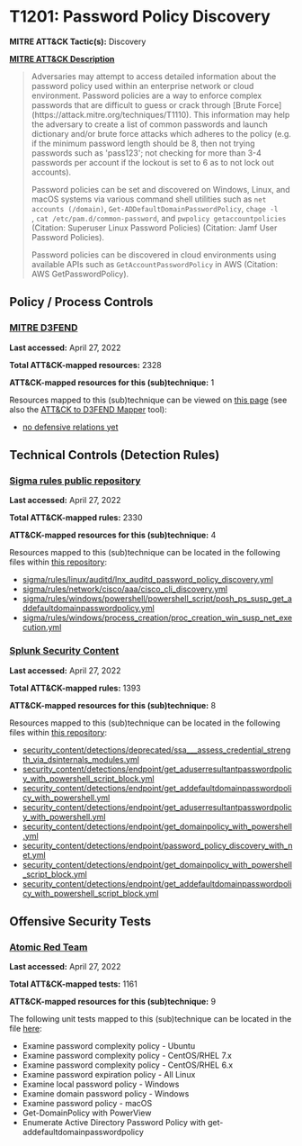 # T1201: Password Policy Discovery
**MITRE ATT&CK Tactic(s):** Discovery

**[MITRE ATT&CK Description](https://attack.mitre.org/techniques/T1201)**
<blockquote>Adversaries may attempt to access detailed information about the password policy used within an enterprise network or cloud environment. Password policies are a way to enforce complex passwords that are difficult to guess or crack through [Brute Force](https://attack.mitre.org/techniques/T1110). This information may help the adversary to create a list of common passwords and launch dictionary and/or brute force attacks which adheres to the policy (e.g. if the minimum password length should be 8, then not trying passwords such as 'pass123'; not checking for more than 3-4 passwords per account if the lockout is set to 6 as to not lock out accounts).

Password policies can be set and discovered on Windows, Linux, and macOS systems via various command shell utilities such as <code>net accounts (/domain)</code>, <code>Get-ADDefaultDomainPasswordPolicy</code>, <code>chage -l <username></code>, <code>cat /etc/pam.d/common-password</code>, and <code>pwpolicy getaccountpolicies</code> (Citation: Superuser Linux Password Policies) (Citation: Jamf User Password Policies).

Password policies can be discovered in cloud environments using available APIs such as <code>GetAccountPasswordPolicy</code> in AWS (Citation: AWS GetPasswordPolicy).</blockquote>

## Policy / Process Controls
### [MITRE D3FEND](https://d3fend.mitre.org/)
**Last accessed:** April 27, 2022

**Total ATT&CK-mapped resources:** 2328

**ATT&CK-mapped resources for this (sub)technique:** 1

Resources mapped to this (sub)technique can be viewed on [this page](https://d3fend.mitre.org/) (see also the [ATT&CK to D3FEND Mapper](https://d3fend.mitre.org/tools/attack-mapper) tool):

* [no defensive relations yet](https://d3fend.mitre.org/techniques/d3f:nodefensiverelationsyet)

## Technical Controls (Detection Rules)
### [Sigma rules public repository](https://github.com/SigmaHQ/sigma)
**Last accessed:** April 27, 2022

**Total ATT&CK-mapped rules:** 2330

**ATT&CK-mapped resources for this (sub)technique:** 4

Resources mapped to this (sub)technique can be located in the following files within [this repository](https://github.com/SigmaHQ/sigma/tree/master/rules):

* [sigma/rules/linux/auditd/lnx_auditd_password_policy_discovery.yml](https://github.com/SigmaHQ/sigma/blob/master/rules/linux/auditd/lnx_auditd_password_policy_discovery.yml)
* [sigma/rules/network/cisco/aaa/cisco_cli_discovery.yml](https://github.com/SigmaHQ/sigma/blob/master/rules/network/cisco/aaa/cisco_cli_discovery.yml)
* [sigma/rules/windows/powershell/powershell_script/posh_ps_susp_get_addefaultdomainpasswordpolicy.yml](https://github.com/SigmaHQ/sigma/blob/master/rules/windows/powershell/powershell_script/posh_ps_susp_get_addefaultdomainpasswordpolicy.yml)
* [sigma/rules/windows/process_creation/proc_creation_win_susp_net_execution.yml](https://github.com/SigmaHQ/sigma/blob/master/rules/windows/process_creation/proc_creation_win_susp_net_execution.yml)

### [Splunk Security Content](https://github.com/splunk/security_content)
**Last accessed:** April 27, 2022

**Total ATT&CK-mapped rules:** 1393

**ATT&CK-mapped resources for this (sub)technique:** 8

Resources mapped to this (sub)technique can be located in the following files within [this repository](https://github.com/splunk/security_content/tree/develop/detections):

* [security_content/detections/deprecated/ssa___assess_credential_strength_via_dsinternals_modules.yml](https://github.com/splunk/security_content/blob/develop/detections/deprecated/ssa___assess_credential_strength_via_dsinternals_modules.yml)
* [security_content/detections/endpoint/get_aduserresultantpasswordpolicy_with_powershell_script_block.yml](https://github.com/splunk/security_content/blob/develop/detections/endpoint/get_aduserresultantpasswordpolicy_with_powershell_script_block.yml)
* [security_content/detections/endpoint/get_addefaultdomainpasswordpolicy_with_powershell.yml](https://github.com/splunk/security_content/blob/develop/detections/endpoint/get_addefaultdomainpasswordpolicy_with_powershell.yml)
* [security_content/detections/endpoint/get_aduserresultantpasswordpolicy_with_powershell.yml](https://github.com/splunk/security_content/blob/develop/detections/endpoint/get_aduserresultantpasswordpolicy_with_powershell.yml)
* [security_content/detections/endpoint/get_domainpolicy_with_powershell.yml](https://github.com/splunk/security_content/blob/develop/detections/endpoint/get_domainpolicy_with_powershell.yml)
* [security_content/detections/endpoint/password_policy_discovery_with_net.yml](https://github.com/splunk/security_content/blob/develop/detections/endpoint/password_policy_discovery_with_net.yml)
* [security_content/detections/endpoint/get_domainpolicy_with_powershell_script_block.yml](https://github.com/splunk/security_content/blob/develop/detections/endpoint/get_domainpolicy_with_powershell_script_block.yml)
* [security_content/detections/endpoint/get_addefaultdomainpasswordpolicy_with_powershell_script_block.yml](https://github.com/splunk/security_content/blob/develop/detections/endpoint/get_addefaultdomainpasswordpolicy_with_powershell_script_block.yml)


## Offensive Security Tests
### [Atomic Red Team](https://github.com/redcanaryco/atomic-red-team)
**Last accessed:** April 27, 2022

**Total ATT&CK-mapped tests:** 1161

**ATT&CK-mapped resources for this (sub)technique:** 9

The following unit tests mapped to this (sub)technique can be located in the file [here](https://github.com/redcanaryco/atomic-red-team/tree/master/atomics/T1201/T1201.yaml):

* Examine password complexity policy - Ubuntu
* Examine password complexity policy - CentOS/RHEL 7.x
* Examine password complexity policy - CentOS/RHEL 6.x
* Examine password expiration policy - All Linux
* Examine local password policy - Windows
* Examine domain password policy - Windows
* Examine password policy - macOS
* Get-DomainPolicy with PowerView
* Enumerate Active Directory Password Policy with get-addefaultdomainpasswordpolicy

